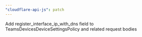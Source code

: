 ```yaml
---
"cloudflare-api-js": patch
---
```


Add register_interface_ip_with_dns field to TeamsDevicesDeviceSettingsPolicy and related request bodies